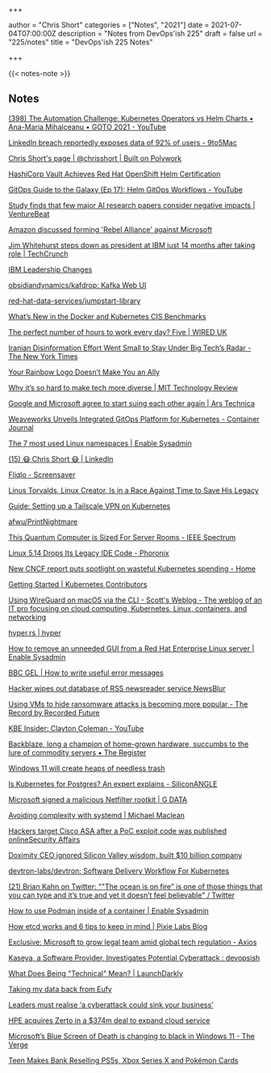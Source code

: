 +++

author = "Chris Short"
categories = ["Notes", "2021"]
date = 2021-07-04T07:00:00Z
description = "Notes from DevOps'ish 225"
draft = false
url = "225/notes"
title = "DevOps'ish 225 Notes"

+++

{{< notes-note >}}

## Notes

[(398) The Automation Challenge: Kubernetes Operators vs Helm Charts • Ana-Maria Mihalceanu • GOTO 2021 - YouTube](https://www.youtube.com/watch?v=dGx8PjmWkyM)

[LinkedIn breach reportedly exposes data of 92% of users - 9to5Mac](https://9to5mac.com/2021/06/29/linkedin-breach/)

[Chris Short's page | @chrisshort | Built on Polywork](https://polywork.chrisshort.net/)

[HashiCorp Vault Achieves Red Hat OpenShift Helm Certification](https://www.hashicorp.com/blog/hashicorp-vault-achieves-red-hat-openshift-helm-certification)

[GitOps Guide to the Galaxy (Ep 17): Helm GitOps Workflows - YouTube](https://www.youtube.com/watch?v=EX-aJ7cvdiE)

[Study finds that few major AI research papers consider negative impacts | VentureBeat](https://venturebeat.com/2021/07/01/study-finds-that-few-major-ai-research-papers-consider-negative-impacts/)

[Amazon discussed forming 'Rebel Alliance' against Microsoft](https://nypost.com/2021/07/01/amazon-discussed-forming-rebel-alliance-against-microsoft/)

[Jim Whitehurst steps down as president at IBM just 14 months after taking role | TechCrunch](https://techcrunch.com/2021/07/02/jim-whitehurst-steps-down-as-president-at-ibm-just-14-months-after-taking-role/)

[IBM Leadership Changes](https://newsroom.ibm.com/IBM-Leadership-Changes)

[obsidiandynamics/kafdrop: Kafka Web UI](https://github.com/obsidiandynamics/kafdrop)

[red-hat-data-services/jumpstart-library](https://github.com/red-hat-data-services/jumpstart-library)

[What’s New in the Docker and Kubernetes CIS Benchmarks](https://blog.aquasec.com/cis-benchmark-scanner)

[The perfect number of hours to work every day? Five | WIRED UK](https://www.wired.co.uk/article/working-day-time-five-hours)

[Iranian Disinformation Effort Went Small to Stay Under Big Tech’s Radar - The New York Times](https://www.nytimes.com/2021/06/30/technology/disinformation-message-apps.html?referringSource=articleShare)

[Your Rainbow Logo Doesn’t Make You an Ally](https://hbr.org/2021/06/your-rainbow-logo-doesnt-make-you-an-ally)

[Why it’s so hard to make tech more diverse | MIT Technology Review](https://www.technologyreview.com/2021/06/30/1026564/tech-diversity-harassment-block-party-tracy-chou/)

[Google and Microsoft agree to start suing each other again | Ars Technica](https://arstechnica.com/tech-policy/2021/06/google-and-microsoft-ditch-non-aggression-pact-rev-up-rivalry-again/)

[Weaveworks Unveils Integrated GitOps Platform for Kubernetes - Container Journal](https://containerjournal.com/features/weaveworks-unveils-integrated-gitops-platform-for-kubernetes/)

[The 7 most used Linux namespaces | Enable Sysadmin](https://www.redhat.com/sysadmin/7-linux-namespaces)

[(15) 😷 Chris Short 😷 | LinkedIn](https://www.linkedin.com/in/thechrisshort/detail/recent-activity/ca/share-analytics/urn:li:activity:6816507451349757952/)

[Fliqlo - Screensaver](https://fliqlo.com/screensaver/)

[Linus Torvalds, Linux Creator, Is in a Race Against Time to Save His Legacy](https://www.businessinsider.com/profile-linus-torvalds-inventor-linux-software-operating-system)

[Guide: Setting up a Tailscale VPN on Kubernetes](https://blog.getporter.dev/kubernetes-x-tailscale/)

[afwu/PrintNightmare](https://github.com/afwu/PrintNightmare)

[This Quantum Computer is Sized For Server Rooms - IEEE Spectrum](https://spectrum.ieee.org/tech-talk/computing/hardware/iontrap-server)

[Linux 5.14 Drops Its Legacy IDE Code - Phoronix](https://www.phoronix.com/scan.php?page=news_item&px=Linux-5.14-Legacy-IDE-Dropped)

[New CNCF report puts spotlight on wasteful Kubernetes spending - Home](https://blog.kubecost.com/blog/wasteful-kubernetes-spending/)

[Getting Started | Kubernetes Contributors](https://www.kubernetes.dev/docs/guide/)

[Using WireGuard on macOS via the CLI - Scott's Weblog - The weblog of an IT pro focusing on cloud computing, Kubernetes, Linux, containers, and networking](https://blog.scottlowe.org/2021/06/28/using-wireguard-on-mac-via-cli/)

[hyper.rs | hyper](https://hyper.rs/)

[How to remove an unneeded GUI from a Red Hat Enterprise Linux server | Enable Sysadmin](https://www.redhat.com/sysadmin/removing-gui-rhel-8)

[BBC GEL | How to write useful error messages](https://www.bbc.co.uk/gel/guidelines/how-to-write-useful-error-messages)

[Hacker wipes out database of RSS newsreader service NewsBlur](https://www.hackread.com/hacker-newsreader-newsblur-database-wipeout/)

[Using VMs to hide ransomware attacks is becoming more popular - The Record by Recorded Future](https://therecord.media/using-vms-to-hide-ransomware-attacks-is-becoming-more-popular/)

[KBE Insider: Clayton Coleman - YouTube](https://www.youtube.com/watch?v=wY2qpwniuNw)

[Backblaze, long a champion of home-grown hardware, succumbs to the lure of commodity servers • The Register](https://www.theregister.com/2021/06/28/backblaze_dell_storage_servers/)

[Windows 11 will create heaps of needless trash](https://nbailey.ca/post/win11-will-create-trash/)

[Is Kubernetes for Postgres? An expert explains - SiliconANGLE](https://siliconangle.com/2021/06/25/is-kubernetes-for-postgres-an-expert-explains-postgresvision2021/)

[Microsoft signed a malicious Netfilter rootkit | G DATA](https://www.gdatasoftware.com/blog/microsoft-signed-a-malicious-netfilter-rootkit)

[Avoiding complexity with systemd | Michael Maclean](https://mgdm.net/weblog/systemd/)

[Hackers target Cisco ASA after a PoC exploit code was published onlineSecurity Affairs](https://securityaffairs.co/wordpress/119442/hacking/cisco-asa-under-attack.html?utm_source=rss&utm_medium=rss&utm_campaign=cisco-asa-under-attack)

[Doximity CEO ignored Silicon Valley wisdom, built $10 billion company](https://www.cnbc.com/2021/06/27/doximity-ceo-ignored-silicon-valley-wisdom-built-10-billion-company.html#Echobox=1624798068)

[devtron-labs/devtron: Software Delivery Workflow For Kubernetes](https://github.com/devtron-labs/devtron)

[(21) Brian Kahn on Twitter: ""The ocean is on fire” is one of those things that you can type and it’s true and yet it doesn’t feel believable" / Twitter](https://twitter.com/blkahn/status/1411073985765314560)

[How to use Podman inside of a container | Enable Sysadmin](https://www.redhat.com/sysadmin/podman-inside-container)

[How etcd works and 6 tips to keep in mind | Pixie Labs Blog](https://blog.px.dev/etcd-6-tips/)

[Exclusive: Microsoft to grow legal team amid global tech regulation - Axios](https://www.axios.com/microsoft-legal-team-expands-regulation-6bc0d5b9-e4a7-4131-ad4d-8d3030d0d7ab.html)

[Kaseya, a Software Provider, Investigates Potential Cyberattack : devopsish](https://www.reddit.com/r/devopsish/comments/ocy54s/kaseya_a_software_provider_investigates_potential/)

[What Does Being "Technical" Mean? | LaunchDarkly](https://launchdarkly.com/blog/what-does-being-technical-mean/)

[Taking my data back from Eufy](https://kn100.me/taking-back-data-from-eufy/)

[Leaders must realise ‘a cyberattack could sink your business’](https://www.siliconrepublic.com/enterprise/cyberattack-data-typetec-mark-fitzgerald)

[HPE acquires Zerto in a $374m deal to expand cloud service](https://www.siliconrepublic.com/enterprise/hpe-zerto-cloud-acquisition)

[Microsoft’s Blue Screen of Death is changing to black in Windows 11 - The Verge](https://www.theverge.com/2021/7/1/22559852/microsoft-windows-11-black-blue-screen-of-death-bsod-change?scrolla=5eb6d68b7fedc32c19ef33b4)

[Teen Makes Bank Reselling PS5s, Xbox Series X and Pokémon Cards](https://kotaku.com/wall-street-journal-praises-kid-reselling-ps5s-and-poke-1847216023/amp?__twitter_impression=true&scrollx=ct%3Daaqahakt3r3ilj3bmvf62g8ecf&scrollnoblockerrefresh=1)